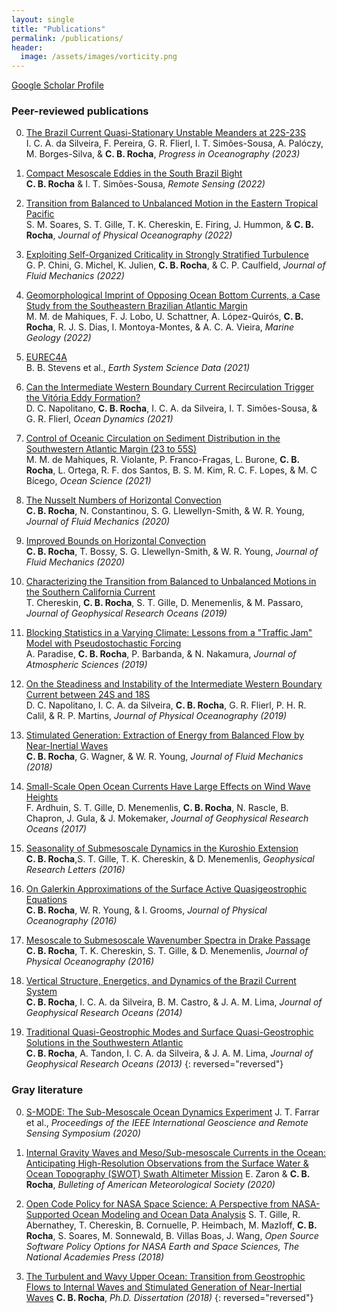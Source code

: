 ```yaml
---
layout: single
title: "Publications"
permalink: /publications/
header:
  image: /assets/images/vorticity.png
---
```


[Google Scholar Profile](https://scholar.google.com/citations?user=7U3g940AAAAJ&hl=pt-BR&oi=ao)


### Peer-reviewed publications


0. [The Brazil Current Quasi-Stationary Unstable Meanders at 22S-23S][20]  
   I. C. A. da Silveira, F. Pereira, G. R. Flierl, I. T. Simões-Sousa, A. Palóczy, M. Borges-Silva, & **C. B. Rocha**, *Progress in Oceanography (2023)* 

0. [Compact Mesoscale Eddies in the South Brazil Bight][19]  
   **C. B. Rocha** & I. T. Simões-Sousa,  *Remote Sensing (2022)* 

0. [Transition from Balanced to Unbalanced Motion in the Eastern Tropical Pacific][18]  
  S. M. Soares, S. T. Gille, T. K. Chereskin, E. Firing, J. Hummon, & **C. B. Rocha**, *Journal of Physical Oceanography (2022)* 

0. [ Exploiting Self-Organized Criticality in Strongly Stratified Turbulence][17]  
   G. P. Chini, G. Michel, K. Julien, **C. B. Rocha**, & C. P. Caulfield, *Journal of Fluid Mechanics (2022)* 

0. [Geomorphological Imprint of Opposing Ocean Bottom Currents, a Case Study from the Southeastern Brazilian Atlantic Margin][16]  
    M. M. de Mahiques, F. J. Lobo, U. Schattner, A. López-Quirós, **C. B. Rocha**, R. J. S. Dias, I. Montoya-Montes, & A. C. A. Vieira, *Marine Geology (2022)* 

0. [EUREC4A][15]  
    B. B. Stevens et al., *Earth System Science Data (2021)* 

0. [Can the Intermediate Western Boundary Current Recirculation Trigger the Vitória Eddy Formation?][14]  
    D. C. Napolitano, **C. B. Rocha**, I. C. A. da Silveira, I. T. Simões-Sousa, & G. R. Flierl,   *Ocean Dynamics (2021)* 

0. [Control of Oceanic Circulation on Sediment Distribution in the Southwestern Atlantic Margin (23 to 55S)][13]  
    M. M. de Mahiques, R. Violante, P. Franco-Fragas, L. Burone, **C. B. Rocha**, L. Ortega, R. F. dos Santos,  B. S. M. Kim, R. C. F. Lopes, & M. C Bícego, *Ocean Science (2021)* 

0. [The Nusselt Numbers of Horizontal Convection][12]  
    **C. B. Rocha**, N. Constantinou, S. G. Llewellyn-Smith, & W. R. Young, *Journal of Fluid Mechanics (2020)* 

0. [Improved Bounds on Horizontal Convection][11]  
    **C. B. Rocha**, T. Bossy, S. G. Llewellyn-Smith, & W. R. Young,  *Journal of Fluid Mechanics (2020)* 

0. [Characterizing the Transition from Balanced to Unbalanced Motions in the Southern California Current][10]  
    T. Chereskin, **C. B. Rocha**, S. T. Gille, D. Menemenlis, & M. Passaro,   *Journal of Geophysical Research Oceans (2019)* 

0. [Blocking Statistics in a Varying Climate: Lessons from a "Traffic Jam" Model with Pseudostochastic Forcing][9]  
    A. Paradise, **C. B. Rocha**, P. Barbanda, & N. Nakamura,   *Journal of Atmospheric Sciences (2019)* 

0. [On the Steadiness and Instability of the Intermediate Western Boundary Current between 24S and 18S][8]  
    D. C. Napolitano, I. C. A. da Silveira, **C. B. Rocha**, G. R. Flierl, P. H. R. Calil, & R. P. Martins,   *Journal of Physical Oceanography (2019)* 

0. [Stimulated Generation: Extraction of Energy from Balanced Flow by Near-Inertial Waves][7]  
    **C. B. Rocha**, G. Wagner, & W. R. Young, *Journal of Fluid Mechanics (2018)* 

0. [Small-Scale Open Ocean Currents Have Large Effects on Wind Wave Heights][6]  
    F. Ardhuin, S. T. Gille, D. Menemenlis, **C. B. Rocha**, N. Rascle, B. Chapron, J. Gula, & J. Mokemaker, *Journal of Geophysical Research Oceans (2017)* 

0. [Seasonality of Submesoscale Dynamics in the Kuroshio Extension][5]  
    **C. B. Rocha**,S. T. Gille, T. K. Chereskin,  & D. Menemenlis, *Geophysical Research Letters (2016)* 

0. [On Galerkin Approximations of the Surface Active Quasigeostrophic Equations][4]  
    **C. B. Rocha**, W. R. Young, & I. Grooms, *Journal of Physical Oceanography (2016)* 

0. [Mesoscale to Submesoscale Wavenumber Spectra in Drake Passage][3]  
    **C. B. Rocha**, T. K. Chereskin, S. T. Gille, & D. Menemenlis,  *Journal of Physical Oceanography (2016)* 

0. [Vertical Structure, Energetics, and Dynamics of the Brazil Current System ][2]  
    **C. B. Rocha**, I. C. A. da Silveira, B. M. Castro, & J. A. M. Lima, *Journal of Geophysical Research Oceans (2014)* 

0. [Traditional Quasi-Geostrophic Modes and Surface Quasi-Geostrophic Solutions in the Southwestern Atlantic][1]  
    **C. B. Rocha**, A. Tandon, I. C. A. da Silveira,  & J. A. M. Lima,  *Journal of Geophysical Research Oceans (2013)* 
{: reversed="reversed"}

### Gray literature

0. [S-MODE: The Sub-Mesoscale Ocean Dynamics Experiment](https://ieeexplore.ieee.org/document/9323112) 
J. T. Farrar et al., *Proceedings of the IEEE International Geoscience and Remote Sensing Symposium (2020)* 

0. [Internal Gravity Waves and Meso/Sub-mesoscale Currents in the Ocean: Anticipating High-Resolution Observations from the Surface Water & Ocean Topography (SWOT) Swath Altimeter Mission](https://journals.ametsoc.org/view/journals/bams/99/9/bams-d-18-0133.1.xml) 
E. Zaron & **C. B. Rocha**, *Bulleting of American Meteorological Society (2020)* 

0. [Open Code Policy for NASA Space Science: A Perspective from NASA-Supported Ocean Modeling and Ocean Data Analysis](https://nap.nationalacademies.org/resource/25217/whitepapers/pdf/41_GilleSarahT.pdf)
S. T. Gille, R. Abernathey, T. Chereskin, B. Cornuelle, P. Heimbach, M. Mazloff, **C. B. Rocha**, S. Soares, M. Sonnewald, B. Villas Boas, J. Wang, *Open Source Software Policy Options for NASA Earth and Space Sciences, The National Academies Press (2018)* 


0. [The Turbulent and Wavy Upper Ocean: Transition from Geostrophic Flows to Internal Waves and Stimulated Generation of Near-Inertial Waves][g1]
 **C. B. Rocha**, *Ph.D. Dissertation (2018)* 
{: reversed="reversed"}

[mail]: mailto:cesar.rocha@usp.br
[1]: https://agupubs.onlinelibrary.wiley.com/doi/full/10.1002/jgrc.20214
[2]: https://agupubs.onlinelibrary.wiley.com/doi/full/10.1002/2013JC009143
[3]: https://journals.ametsoc.org/view/journals/phoc/46/2/jpo-d-15-0087.1.xml
[4]: https://journals.ametsoc.org/view/journals/phoc/46/1/jpo-d-15-0073.1.xml
[5]: https://agupubs.onlinelibrary.wiley.com/doi/10.1002/2016GL071349
[6]: https://agupubs.onlinelibrary.wiley.com/doi/full/10.1002/2016JC012413
[7]: https://www.cambridge.org/core/journals/journal-of-fluid-mechanics/article/stimulated-generation-extraction-of-energy-from-balanced-flow-by-nearinertial-waves/900227E2C12AA98ECEBBE64F4FF21C43
[8]: https://journals.ametsoc.org/view/journals/phoc/49/12/jpo-d-19-0011.1.xml
[9]: /https://www.google.com/search?client=safari&rls=en&q=Blocking+Statistics+in+a+Varying+Climate%3A+Lessons+from+a+%E2%80%9CTraffic+Jam%E2%80%9D+Model+with+Pseudostochastic+Forcing&ie=UTF-8&oe=UTF-8
[10]: https://agupubs.onlinelibrary.wiley.com/doi/full/10.1029/2018JC014583
[11]: https://www.cambridge.org/core/journals/journal-of-fluid-mechanics/article/improved-bounds-on-horizontal-convection/23D4D31EC5E900F7BFC2E3F6355FBC36
[12]: https://www.cambridge.org/core/journals/journal-of-fluid-mechanics/article/nusselt-numbers-of-horizontal-convection/4A56213E017FE5101A520077A44CF0D8
[13]: https://os.copernicus.org/articles/17/1213/2021/
[14]: https://link.springer.com/article/10.1007/s10236-020-01437-6
[15]: https://essd.copernicus.org/articles/13/4067/2021/
[16]: /https://www.sciencedirect.com/science/article/pii/S0025322721002978
[17]: https://www.cambridge.org/core/journals/journal-of-fluid-mechanics/article/abs/exploiting-selforganized-criticality-in-strongly-stratified-turbulence/8079196D550A0A8D48B28DFEA2E557CF
[18]: https://www.google.com/search?client=safari&rls=en&q=Transition+from+Balanced+to+Unbalanced+Motion+in+the+Eastern+Tropical+Pacific&ie=UTF-8&oe=UTF-8
[19]: https://www.mdpi.com/2072-4292/14/22/5781
[20]: https://www.sciencedirect.com/science/article/pii/S0079661122001847?via%3Dihub

[g1]: https://escholarship.org/content/qt4m893890/qt4m893890.pdf


